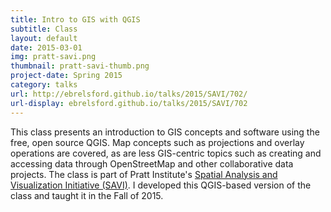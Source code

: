 ```yaml
---
title: Intro to GIS with QGIS
subtitle: Class
layout: default
date: 2015-03-01
img: pratt-savi.png
thumbnail: pratt-savi-thumb.png
project-date: Spring 2015
category: talks
url: http://ebrelsford.github.io/talks/2015/SAVI/702/
url-display: ebrelsford.github.io/talks/2015/SAVI/702
---
```


This class presents an introduction to GIS concepts and software using the free, open source QGIS. Map concepts such as projections and overlay operations are covered, as are less GIS-centric topics such as creating and accessing data through OpenStreetMap and other collaborative data projects. The class is part of Pratt Institute's [Spatial Analysis and Visualization Initiative (SAVI)](https://www.pratt.edu/pratt-research-and-centers/spatial-analysis-visualization-initiative/). I developed this QGIS-based version of the class and taught it in the Fall of 2015.
